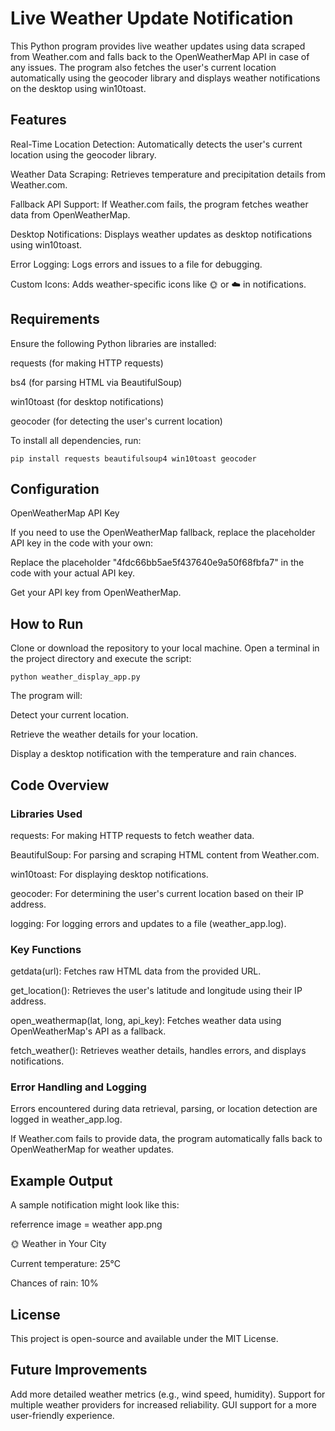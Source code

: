 # Live Weather Update Notification
This Python program provides live weather updates using data scraped from Weather.com and falls back to the OpenWeatherMap API in case of any issues. The program also fetches the user's current location automatically using the geocoder library and displays weather notifications on the desktop using win10toast.

## Features

Real-Time Location Detection: Automatically detects the user's current location using the geocoder library.

Weather Data Scraping: Retrieves temperature and precipitation details from Weather.com.

Fallback API Support: If Weather.com fails, the program fetches weather data from OpenWeatherMap.

Desktop Notifications: Displays weather updates as desktop notifications using win10toast.

Error Logging: Logs errors and issues to a file for debugging.

Custom Icons: Adds weather-specific icons like 🌞 or ☁️ in notifications.

## Requirements

Ensure the following Python libraries are installed:

requests (for making HTTP requests)

bs4 (for parsing HTML via BeautifulSoup)

win10toast (for desktop notifications)

geocoder (for detecting the user's current location)

To install all dependencies, run:
```
pip install requests beautifulsoup4 win10toast geocoder
```

## Configuration

OpenWeatherMap API Key

If you need to use the OpenWeatherMap fallback, replace the placeholder API key in the code with your own:

Replace the placeholder "4fdc66bb5ae5f437640e9a50f68fbfa7" in the code with your actual API key.

Get your API key from OpenWeatherMap.


## How to Run
Clone or download the repository to your local machine.
Open a terminal in the project directory and execute the script:
```
python weather_display_app.py
```
The program will:

Detect your current location.

Retrieve the weather details for your location.

Display a desktop notification with the temperature and rain chances.

## Code Overview

### Libraries Used

requests: For making HTTP requests to fetch weather data.

BeautifulSoup: For parsing and scraping HTML content from Weather.com.

win10toast: For displaying desktop notifications.

geocoder: For determining the user's current location based on their IP address.

logging: For logging errors and updates to a file (weather_app.log).

### Key Functions

getdata(url): Fetches raw HTML data from the provided URL.

get_location(): Retrieves the user's latitude and longitude using their IP address.

open_weathermap(lat, long, api_key): Fetches weather data using OpenWeatherMap's API as a fallback.

fetch_weather(): Retrieves weather details, handles errors, and displays notifications.

### Error Handling and Logging

Errors encountered during data retrieval, parsing, or location detection are logged in weather_app.log.

If Weather.com fails to provide data, the program automatically falls back to OpenWeatherMap for weather updates.

## Example Output

A sample notification might look like this:

referrence image = weather app.png

🌞 Weather in Your City

Current temperature: 25°C

Chances of rain: 10%

## License
This project is open-source and available under the MIT License.

## Future Improvements
Add more detailed weather metrics (e.g., wind speed, humidity).
Support for multiple weather providers for increased reliability.
GUI support for a more user-friendly experience.
